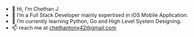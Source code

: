 - 👋 Hi, I’m Chethan J
- 👀 I’m a Full Stack Developer mainly expertised in iOS Mobile Application.
- 🌱 I’m currently learning Python, Go and High Level System Designing.
- 📫 reach me at chethantony42@gmail.com

<!---
ChethanJ27/ChethanJ27 is a ✨ special ✨ repository because its `README.md` (this file) appears on your GitHub profile.
You can click the Preview link to take a look at your changes.
--->
